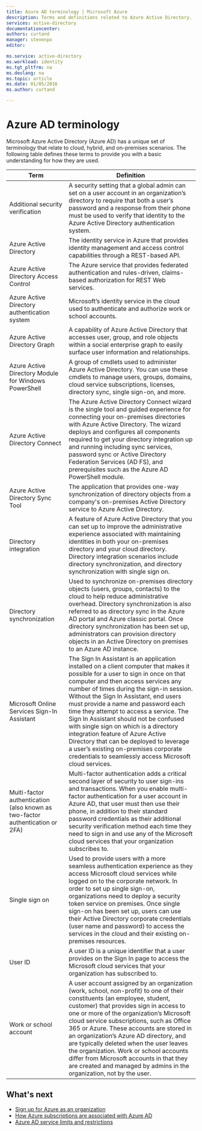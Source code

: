 ```yaml
---
title: Azure AD terminology | Microsoft Azure
description: Terms and definitions related to Azure Active Directory.
services: active-directory
documentationcenter: 
authors: curtand
manager: stevenpo
editor: 

ms.service: active-directory
ms.workload: identity
ms.tgt_pltfrm: na
ms.devlang: na
ms.topic: article
ms.date: 01/05/2016
ms.author: curtand

---
```

# Azure AD terminology
Microsoft Azure Active Directory (Azure AD) has a unique set of terminology that relate to cloud, hybrid, and on-premises scenarios. The following table defines these terms to provide you with a basic understanding for how they are used.

| Term | Definition |
| --- | --- |
| Additional security verification |A security setting that a global admin can set on a user account in an organization’s directory to require that both a user’s password and a response from their phone must be used to verify that identity to the Azure Active Directory authentication system. |
| Azure Active Directory |The identity service in Azure that provides identity management and access control capabilities through a REST-based API. |
| Azure Active Directory Access Control |The Azure service that provides federated authentication and rules-driven, claims-based authorization for REST Web services. |
| Azure Active Directory authentication system |Microsoft’s identity service in the cloud used to authenticate and authorize work or school accounts. |
| Azure Active Directory Graph |A capability of Azure Active Directory that accesses user, group, and role objects within a social enterprise graph to easily surface user information and relationships. |
| Azure Active Directory Module for Windows PowerShell |A group of cmdlets used to administer Azure Active Directory. You can use these cmdlets to manage users, groups, domains, cloud service subscriptions, licenses, directory sync, single sign-on, and more. |
| Azure Active Directory Connect |The Azure Active Directory Connect wizard is the single tool and guided experience for connecting your on-premises directories with Azure Active Directory. The wizard deploys and configures all components required to get your directory integration up and running including sync services, password sync or Active Directory Federation Services (AD FS), and prerequisites such as the Azure AD PowerShell module. |
| Azure Active Directory Sync Tool |The application that provides one-way synchronization of directory objects from a company's on-premises Active Directory service to Azure Active Directory. |
| Directory integration |A feature of Azure Active Directory that you can set up to improve the administrative experience associated with maintaining identities in both your on-premises directory and your cloud directory. Directory integration scenarios include directory synchronization, and directory synchronization with single sign on. |
| Directory synchronization |Used to synchronize on-premises directory objects (users, groups, contacts) to the cloud to help reduce administrative overhead. Directory synchronization is also referred to as directory sync in the Azure AD portal and Azure classic portal. Once directory synchronization has been set up, administrators can provision directory objects in an Active Directory on premises to an Azure AD instance. |
| Microsoft Online Services Sign-In Assistant |The Sign In Assistant is an application installed on a client computer that makes it possible for a user to sign in once on that computer and then access services any number of times during the sign-in session. Without the Sign In Assistant, end users must provide a name and password each time they attempt to access a service. The Sign In Assistant should not be confused with single sign on which is a directory integration feature of Azure Active Directory that can be deployed to leverage a user’s existing on-premises corporate credentials to seamlessly access Microsoft cloud services. |
| Multi-factor authentication (also known as two-factor authentication or 2FA) |Multi-factor authentication adds a critical second layer of security to user sign-ins and transactions. When you enable multi-factor authentication for a user account in Azure AD, that user must then use their phone, in addition to their standard password credentials as their additional security verification method each time they need to sign in and use any of the Microsoft cloud services that your organization subscribes to. |
| Single sign on |Used to provide users with a more seamless authentication experience as they access Microsoft cloud services while logged on to the corporate network. In order to set up single sign-on, organizations need to deploy a security token service on premises. Once single sign-on has been set up, users can use their Active Directory corporate credentials (user name and password) to access the services in the cloud and their existing on-premises resources. |
| User ID |A user ID is a unique identifier that a user provides on the Sign In page to access the Microsoft cloud services that your organization has subscribed to. |
| Work or school account |A user account assigned by an organization (work, school, non-profit) to one of their constituents (an employee, student, customer) that provides sign in access to one or more of the organization’s Microsoft cloud service subscriptions, such as Office 365 or Azure. These accounts are stored in an organization’s Azure AD directory, and are typically deleted when the user leaves the organization. Work or school accounts differ from Microsoft accounts in that they are created and managed by admins in the organization, not by the user. |

## What's next
* [Sign up for Azure as an organization](sign-up-organization.md)
* [How Azure subscriptions are associated with Azure AD](active-directory-how-subscriptions-associated-directory.md)
* [Azure AD service limits and restrictions](active-directory-service-limits-restrictions.md)

